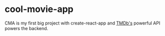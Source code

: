 # cool-movie-app
CMA is my first big project with create-react-app and [TMDb's](https://www.themoviedb.org/) powerful API powers the backend.
